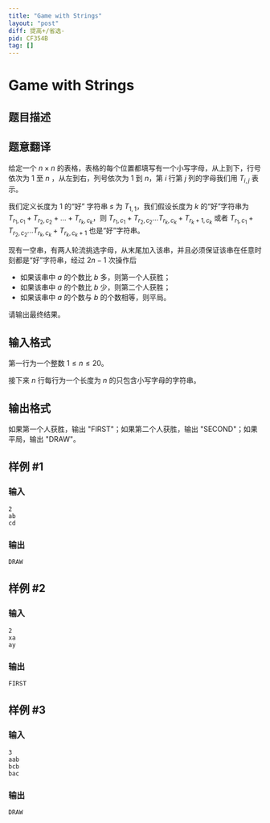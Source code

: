 ```yaml
---
title: "Game with Strings"
layout: "post"
diff: 提高+/省选-
pid: CF354B
tag: []
---
```


# Game with Strings

## 题目描述

## 题意翻译

给定一个 $n\times n$ 的表格，表格的每个位置都填写有一个小写字母，从上到下，行号依次为 $1$ 至 $n$ ，从左到右，列号依次为 $1$ 到 $n$，第 $i$ 行第 $j$ 列的字母我们用 $T_{i,j}$ 表示。

我们定义长度为 $1$ 的“好” 字符串 $s$ 为 $T_{1,1}$，我们假设长度为 $k$ 的“好”字符串为 $T_{r_1,c_1}+T_{r_2,c_2}+...+T_{r_k,c_k}$，则 $T_{r_1,c_1}+T_{r_2,c_2}...T_{r_k,c_k}+T_{r_k+1,c_k}$ 或者 $T_{r_1,c_1}+T_{r_2,c_2}...T_{r_k,c_k}+T_{r_k,c_k+1}$ 也是“好”字符串。

现有一空串，有两人轮流挑选字母，从末尾加入该串，并且必须保证该串在任意时刻都是“好”字符串，经过 $2n-1$ 次操作后

- 如果该串中 $a$ 的个数比 $b$ 多，则第一个人获胜；
- 如果该串中 $a$ 的个数比 $b$ 少，则第二个人获胜；
- 如果该串中 $a$ 的个数与 $b$ 的个数相等，则平局。

请输出最终结果。

## 输入格式

第一行为一个整数 $1\le n\le 20$。

接下来 $n$ 行每行为一个长度为 $n$ 的只包含小写字母的字符串。

## 输出格式

如果第一个人获胜，输出 "FIRST"；如果第二个人获胜，输出 "SECOND"；如果平局，输出 "DRAW"。

## 样例 #1

### 输入

```
2
ab
cd

```

### 输出

```
DRAW

```

## 样例 #2

### 输入

```
2
xa
ay

```

### 输出

```
FIRST

```

## 样例 #3

### 输入

```
3
aab
bcb
bac

```

### 输出

```
DRAW

```

